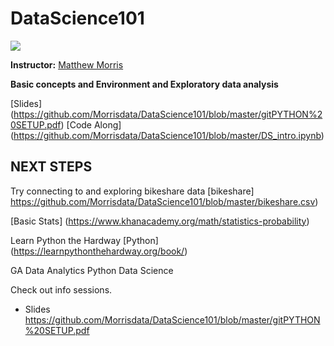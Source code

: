 # DataScience101

![](https://ga-core.s3.amazonaws.com/production/uploads/program/default_image/1560/thumb_data_science.jpg)


<b/>Instructor:</b> <a href="https://www.linkedin.com/in/matthew-morris-4a58b72b/">Matthew Morris</a>

<!-- **Note:** Prior to the first day of class complete the 10-15 hours of pre-work in order to be properly prepared for class [(prework)](https://gist.github.com/kevinmcalear/9e5625d5eac58fe35de8#account) -->

**Basic concepts and Environment and Exploratory data analysis**

[Slides] (https://github.com/Morrisdata/DataScience101/blob/master/gitPYTHON%20SETUP.pdf) 
[Code Along] (https://github.com/Morrisdata/DataScience101/blob/master/DS_intro.ipynb)

## NEXT STEPS
Try connecting to and exploring bikeshare data
[bikeshare] https://github.com/Morrisdata/DataScience101/blob/master/bikeshare.csv)

[Basic Stats] (https://www.khanacademy.org/math/statistics-probability)

Learn Python the Hardway
[Python] (https://learnpythonthehardway.org/book/)

GA
Data Analytics
Python
Data Science

Check out info sessions.





* Slides https://github.com/Morrisdata/DataScience101/blob/master/gitPYTHON%20SETUP.pdf
